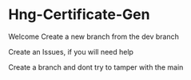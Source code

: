 # Hng-Certificate-Gen

Welcome Create a new branch from the dev branch

Create an Issues, if you will need help

Create a branch and dont try to tamper with the main
